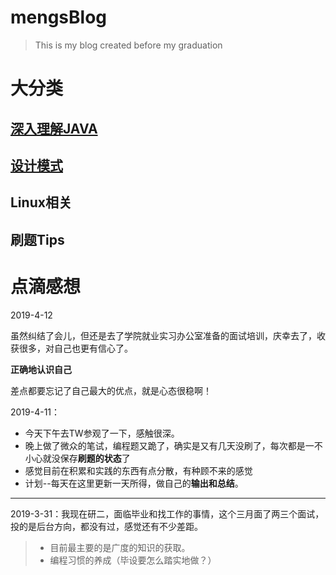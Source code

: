 # mengsBlog
> This is my blog created before my graduation

# 大分类

## [深入理解JAVA]()

## [设计模式](DesignPattern.md)

## Linux相关

## 刷题Tips


# 点滴感想

2019-4-12

虽然纠结了会儿，但还是去了学院就业实习办公室准备的面试培训，庆幸去了，收获很多，对自己也更有信心了。

**正确地认识自己**

差点都要忘记了自己最大的优点，就是心态很稳啊！

2019-4-11：
- 今天下午去TW参观了一下，感触很深。
- 晚上做了微众的笔试，编程题又跪了，确实是又有几天没刷了，每次都是一不小心就没保存**刷题的状态**了
- 感觉目前在积累和实践的东西有点分散，有种顾不来的感觉
- 计划--每天在这里更新一天所得，做自己的**输出和总结**。

------------------------------
2019-3-31：我现在研二，面临毕业和找工作的事情，这个三月面了两三个面试，投的是后台方向，都没有过，感觉还有不少差距。


>- 目前最主要的是广度的知识的获取。
>- 编程习惯的养成（毕设要怎么踏实地做？）



